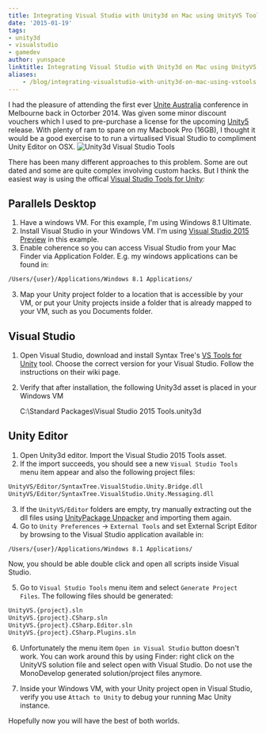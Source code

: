 ```yaml
---
title: Integrating Visual Studio with Unity3d on Mac using UnityVS Tools
date: '2015-01-19'
tags:
- unity3d
- visualstudio
- gamedev
author: yunspace
linktitle: Integrating Visual Studio with Unity3d on Mac using UnityVS Tools
aliases:
    - /blog/integrating-visualstudio-with-unity3d-on-mac-using-vstools
---
```

I had the pleasure of attending the first ever [Unite Australia](http://unity3d.com/unite/australia) conference in Melbourne
back in Octorber 2014. Was given some minor discount vouchers which I used to pre-purchase a license for the upcoming [Unity5](http://unity3d.com/5) release. With plenty of ram to spare on my Macbook Pro (16GB), I thought it would be a good exercise to to run a virtualised Visual Studio to compliment Unity Editor on OSX.
![Unity3d Visual Studio Tools](/images/unity3d-visualstudio-on-mac-using-vstools.png)

There has been many different approaches to this problem. Some are out dated and some are quite complex involving custom hacks. But I think the easiest way is using the offical [Visual Studio Tools for Unity](http://unityvs.com/):

## Parallels Desktop

 1. Have a windows VM. For this example, I'm using Windows 8.1 Ultimate.
 2. Install Visual Studio in your Windows VM. I'm using [Visual Studio 2015 Preview](http://www.visualstudio.com/en-us/news/vs2015-vs.aspx) in this example.
 2. Enable coherence so you can access Visual Studio from your Mac Finder via Application Folder. E.g. my windows applications can be found in:

```bash
/Users/{user}/Applications/Windows 8.1 Applications/
```

 3. Map your Unity project folder to a location that is accessible by your VM, or put your Unity projects inside a folder that is already mapped to your VM, such as you Documents folder.

## Visual Studio

 1. Open Visual Studio, download and install Syntax Tree's [VS Tools for Unity](http://unityvs.com/) tool. Choose the correct version for your Visual Studio. Follow the instructions on their wiki page.
 2. Verify that after installation, the following Unity3d asset is placed in your Windows VM

    C:\Standard Packages\Visual Studio 2015 Tools.unity3d

## Unity Editor

 1. Open Unity3d editor. Import the Visual Studio 2015 Tools asset.
 2. If the import succeeds, you should see a new `Visual Studio Tools` menu item appear and also the following project files:

```bash
UnityVS/Editor/SyntaxTree.VisualStudio.Unity.Bridge.dll
UnityVS/Editor/SyntaxTree.VisualStudio.Unity.Messaging.dll
```

 3. If the `UnityVS/Editor` folders are empty, try manually extracting out the dll files using [UnityPackage Unpacker](https://github.com/derFunk/UPU) and importing them again.
 4. Go to `Unity Preferences` -> `External Tools` and set External Script Editor by browsing to the Visual Studio application available in:

```bash
/Users/{user}/Applications/Windows 8.1 Applications/
```

Now, you should be able double click and open all scripts inside Visual Studio.

 5. Go to `Visual Studio Tools` menu item and select `Generate Project Files`. The following files should be generated:

```bash
UnityVS.{project}.sln
UnityVS.{project}.CSharp.sln
UnityVS.{project}.CSharp.Editor.sln
UnityVS.{project}.CSharp.Plugins.sln
```

 6. Unfortunately the menu item `Open in Visual Studio` button doesn't work. You can work around this by using Finder: right click on the UnityVS solution file and select open with Visual Studio. Do not use the MonoDevelop generated solution/project files anymore.

 7. Inside your Windows VM, with your Unity project open in Visual Studio, verify you use `Attach to Unity` to debug your running Mac Unity instance.

Hopefully now you will have the best of both worlds.
